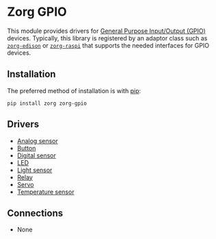 # Zorg GPIO

This module provides drivers for [General Purpose Input/Output (GPIO)](https://en.wikipedia.org/wiki/General_Purpose_Input/Output) devices. Typically, this library is registered by an adaptor class such as [`zorg-edison`](https://github.com/zorg-framework/zorg-edison) or [`zorg-raspi`](https://github.com/zorg-framework/zorg-raspi) that supports the needed interfaces for GPIO devices.

## Installation

The preferred method of installation is with [pip](http://www.pip-installer.org/en/latest/):

```
pip install zorg zorg-gpio
```

## Drivers

* [Analog sensor](analog_sensor.md)
* [Button](button.md)
* [Digital sensor](digital_sensor.md)
* [LED](led.md)
* [Light sensor](light_sensor.md)
* [Relay](relay.md)
* [Servo](servo.md)
* [Temperature sensor](temperature_sensor.md)

## Connections

* None
